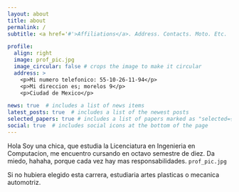 ```yaml
---
layout: about
title: about
permalink: /
subtitle: <a href='#'>Affiliations</a>. Address. Contacts. Moto. Etc.

profile:
  align: right
  image: prof_pic.jpg
  image_circular: false # crops the image to make it circular
  address: >
    <p>Mi numero telefonico: 55-10-26-11-94</p>
    <p>Mi direccion es; morelos 9</p>
    <p>Ciudad de Mexico</p>

news: true  # includes a list of news items
latest_posts: true  # includes a list of the newest posts
selected_papers: true # includes a list of papers marked as "selected={true}"
social: true  # includes social icons at the bottom of the page
---
```

Hola Soy una chica, que estudia la Licenciatura en Ingenieria en Computacion, me encuentro cursando en octavo semestre de diez. Da miedo, hahaha, porque cada vez hay mas responsabilidades. `prof_pic.jpg`

Si no hubiera elegido esta carrera, estudiaria artes plasticas o mecanica automotriz.


